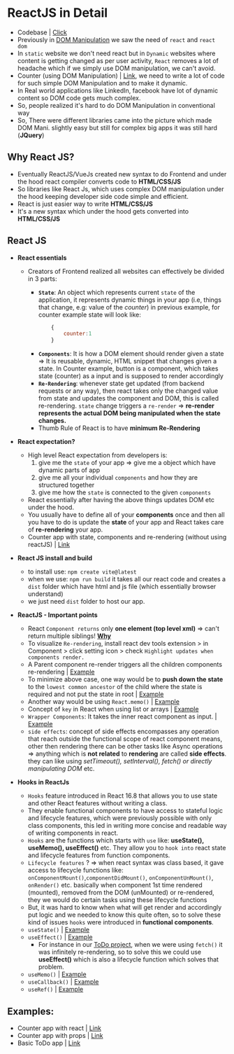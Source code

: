 # ReactJS in Detail

- Codebase | [Click](https://github.com/princebansal7/Web-Development-Concepts/tree/main/react-js)
- Previously in [DOM Manipulation](https://github.com/princebansal7/Web-Development-Concepts/blob/main/dom-manipulation/03.todo.html) we saw the need of `react` and `react dom`
- In `static` website we don't need react but in `Dynamic` websites where content is getting changed as per user activity, `React` removes a lot of headache which if we simply use DOM manipulation, we can't avoid.
- Counter (using DOM Manipulation) | [Link](https://github.com/princebansal7/Web-Development-Concepts/blob/main/react-js/01.counter-with-dom/counter.html), we need to write a lot of code for such simple DOM Manipulation and to make it dynamic.
- In Real world applications like LinkedIn, facebook have lot of dynamic content so DOM code gets much complex.
- So, people realized it's hard to do DOM Manipulation in conventional way
- So, There were different libraries came into the picture which made DOM Mani. slightly easy but still for complex big apps it was still hard (**JQuery**)

## Why React JS?

- Eventually ReactJS/VueJs created new syntax to do Frontend and under the hood react compiler converts code to **HTML/CSS/JS**
- So libraries like React Js, which uses complex DOM manipulation under the hood keeping developer side code simple and efficient.
- React is just easier way to write **HTML/CSS/JS**
- It's a new syntax which under the hood gets converted into **HTML/CSS/JS**
  
## React JS

- **React essentials**
  - Creators of Frontend realized all websites can effectively be divided in 3 parts:
  
    - **`State`**: An object which represents current `state` of the application, it represents dynamic things in your app (i.e, things that change, e.g: value of the *counter*) in previous example, for counter example state will look like:
      ```js
          {
              counter:1
          }
      ```
    - **`Components`**: It is how a DOM element should render given a state => It is reusable, dynamic, HTML snippet that changes given a state. In Counter example, button is a component, which takes state (counter) as a input and is supposed to render accordingly
    - **`Re-Rendering`**: whenever state get updated (from backend requests or any way), then react takes only the changed value from state and updates the component and DOM, this is called re-rendering. `state` change triggers a `re-render` => **re-render represents the actual DOM being manipulated when the state changes.**
    - Thumb Rule of React is to have **minimum Re-Rendering**
  
- **React expectation?**
  - High level React expectation from developers is: 
    1. give me the `state` of your app => give me a object which have dynamic parts of app
    2. give me all your individual `components` and how they are structured together
    3. give me how the `state` is connected to the given `components` 
  - React essentially after having the above things updates DOM etc under the hood.
  - You usually have to define all of your **components** once and then all you have to do is update the **state** of your app and React takes care of **re-rendering** your app.
  - Counter app with state, components and re-rendering (without using reactJS) | [Link](https://github.com/princebansal7/Web-Development-Concepts/blob/main/react-js/02.counter-state-component/counter-state-component.html)

- **React JS install and build**
  - to install use:  `npm create vite@latest`
  - when we use: `npm run build` it takes all our react code and creates a `dist` folder which have html and js file (which essentially browser understand)
  - we just need `dist` folder to host our app.
  
- **ReactJS - Important points**
  - React `Component returns` only **one element (top level xml)** => can't return multiple siblings! [**Why**](https://github.com/princebansal7/Web-Development-Concepts/tree/main/react-js/06.react-experiments#readme)
  - To visualize `Re-rendering`, install react dev tools extension > in Component > click setting icon > check `Highlight updates when components render.`
  - A Parent component re-render triggers all the children components re-rendering | [Example](https://github.com/princebansal7/Web-Development-Concepts/blob/main/react-js/06.react-experiments/src/App.jsx)
  - To minimize above case, one way would be to **push down the state** to the `lowest common ancestor` of the child where the state is required and not put the state in root | [Example](https://github.com/princebansal7/Web-Development-Concepts/blob/main/react-js/07.react-minimize-renders/README.md)
  - Another way would be using `React.memo()` | [Example](https://github.com/princebansal7/Web-Development-Concepts/tree/main/react-js/08.react-minimize-renders-memo#how-can-we-minimize-this-re-rendering-behavior-parent-to-child)
  - Concept of `key` in React when using list or arrays | [Example](https://github.com/princebansal7/Web-Development-Concepts/tree/main/react-js/09.react-keys-with-todo#readme)
  - `Wrapper Components`: It takes the inner react component as input. | [Example](https://github.com/princebansal7/Web-Development-Concepts/tree/main/react-js/10.react-wrapper-component#readme)
  - `side effects`: concept of side effects encompasses any operation that reach outside the functional scope of react component means, other then rendering there can be other tasks like Async operations => anything which is **not related** to **rendering** are called **side effects**. they can like using *setTimeout(), setInterval(), fetch() or directly manipulating DOM* etc.
  
- **Hooks in ReactJs**
  - `Hooks` feature introduced in React 16.8 that allows you to use state and other React features without writing a class.
  - They enable functional components to have access to stateful logic and lifecycle features, which were previously possible with only class components, this led in writing more concise and readable way of writing components in react.
  - `Hooks` are the functions which starts with `use` like: **useState(), useMemo(), useEffect()** etc. They allow you to `hook into` react state and lifecycle features from function components.
  - `Lifecycle features` ? => when react syntax was class based, it gave access to lifecycle functions like: `onComponentMount()`,`componentDidMount()`, `onComponentUnMount()`, `onRender()` etc. basically when component 1st time rendered (mounted), removed from the DOM (unMounted) or re-rendered, they we would do certain tasks using these lifecycle functions
  - But, it was hard to know when what will get render and accordingly put logic and we needed to know this quite often, so to solve these kind of issues `hooks` were introduced in **functional components**.
  - `useState()` | [Example](https://github.com/princebansal7/Web-Development-Concepts/tree/main/react-js/03.react-counter-app#readme)
  - `useEffect()` | [Example](https://github.com/princebansal7/Web-Development-Concepts/tree/main/react-js/11.react-todo-useEffect#readme)
    - For instance in our [ToDo project](https://github.com/princebansal7/Web-Development-Concepts/blob/main/projects/03-todo-app/frontend/src/App.jsx), when we were using `fetch()` it was infinitely re-rendering, so to solve this we could use **useEffect()** which is also a lifecycle function which solves that problem.
  - `useMemo()` | [Example](https://github.com/princebansal7/Web-Development-Concepts/tree/main/react-js/13.react-useMemo#readme)
  - `useCallback()` | [Example](https://github.com/princebansal7/Web-Development-Concepts/tree/main/react-js/14.react-useCallback#readme)
  - `useRef()` | [Example](https://github.com/princebansal7/Web-Development-Concepts/tree/main/react-js/15.react-useRef#useref-hook)

## Examples:
  - Counter app with react | [Link](https://github.com/princebansal7/Web-Development-Concepts/tree/main/react-js/03.react-counter-app)
  - Counter app with props | [Link](https://github.com/princebansal7/Web-Development-Concepts/tree/main/react-js/04.react-counter-app-props)
  - Basic ToDo app | [Link](https://github.com/princebansal7/Web-Development-Concepts/tree/main/react-js/05.todo-basic-react)
